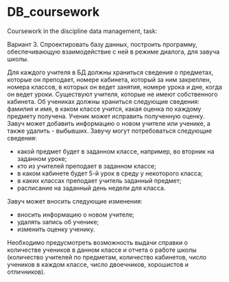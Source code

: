 # DB_coursework
Coursework in the discipline data management, task:

Вариант 3. Спроектировать базу данных, построить программу, обеспечивающую взаимодействие с ней в режиме диалога, для завуча школы.

Для каждого учителя в БД должны храниться сведения о предметах, которые он преподает, номере кабинета, который за ним закреплен, номера классов, в которых он ведет занятия, номере урока и дне, когда он ведет уроки. Существуют учителя, которые не имеют собственного кабинета. Об учениках должны храниться следующие сведения: фамилия и имя, в каком классе учится, какая оценка по каждому предмету получена. Ученик может исправить полученную оценку. Завуч может добавить информацию о новом учителе или ученике, а также удалить - выбывших.
Завучу могут потребоваться следующие сведения:
* какой предмет будет в заданном классе, например, во вторник на заданном уроке;
* кто из учителей преподает в заданном классе;
* в каком кабинете будет 5-й урок в среду у некоторого класса;
* в каких классах преподает учитель заданный предмет;
* расписание на заданный день недели для класса.

Завуч может вносить следующие изменения:
* вносить информацию о новом учителе;
* удалять запись об ученике;
* изменить оценку ученику.

Необходимо предусмотреть возможность выдачи справки о количестве учеников в данном классе и отчета о работе школы (количество учителей по предметам, количество кабинетов, число учеников в каждом классе, число двоечников, хорошистов и отличников).
